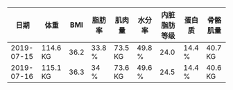 |日期|体重|BMI|脂肪率|肌肉量|水分率|内脏脂肪等级|蛋白质|骨骼肌量|
|---|---|---|---|---|---|---|---|---|
|2019-07-15|114.6 KG|36.2|33.8 %|73.5 KG|49.8 %|24.0|14.4 %|40.7 KG|
|2019-07-16|115.1 KG|36.3|34 %|73.6 KG|49.6 %|24.5|14.4 %|40.6 KG|
